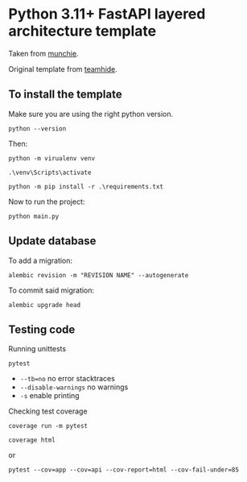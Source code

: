 # Python 3.11+ FastAPI layered architecture template

Taken from [munchie](https://github.com/PastaCarbonara/Backend/).

Original template from [teamhide](https://github.com/teamhide/fastapi-boilerplate).

## To install the template

Make sure you are using the right python version.

`python --version`

Then:

`python -m virualenv venv`

`.\venv\Scripts\activate`

`python -m pip install -r .\requirements.txt`

Now to run the project:

`python main.py`

## Update database

To add a migration:

`alembic revision -m "REVISION NAME" --autogenerate`

To commit said migration:

`alembic upgrade head`

## Testing code

Running unittests

`pytest`

- `--tb=no` no error stacktraces
- `--disable-warnings` no warnings
- `-s` enable printing

Checking test coverage

`coverage run -m pytest`

`coverage html`

or

`pytest --cov=app --cov=api --cov-report=html --cov-fail-under=85`
